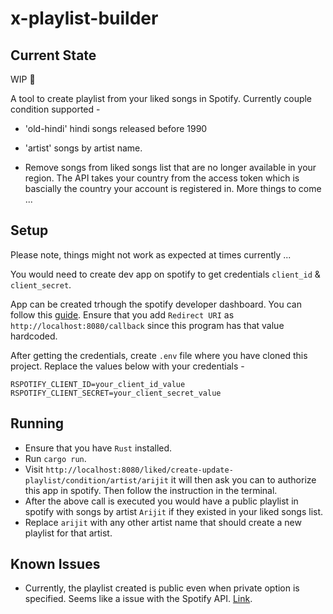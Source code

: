 # x-playlist-builder

## Current State
WIP :construction:

A tool to create playlist from your liked songs in Spotify. Currently couple condition supported -
- 'old-hindi' hindi songs released before 1990
- 'artist' songs by artist name.

- Remove songs from liked songs list that are no longer available in your region. The API takes your country from the 
access token which is bascially the country your account is registered in.
More things to come ...

## Setup

Please note, things might not work as expected at times currently ...

You would need to create dev app on spotify to get credentials `client_id` & `client_secret`.

App can be created trhough the spotify developer dashboard. You can follow this [guide](https://developer.spotify.com/documentation/general/guides/authorization/app-settings/).
Ensure that you add `Redirect URI` as `http://localhost:8080/callback` since this program has that value hardcoded.

After getting the credentials, create `.env` file where you have cloned this project. Replace the values below with your credentials -
```
RSPOTIFY_CLIENT_ID=your_client_id_value
RSPOTIFY_CLIENT_SECRET=your_client_secret_value
```

## Running

- Ensure that you have `Rust` installed. 
- Run `cargo run`.
- Visit `http://localhost:8080/liked/create-update-playlist/condition/artist/arijit` it will then ask you can to authorize this app in spotify. Then follow the instruction in the terminal.
- After the above call is executed you would have a public playlist in spotify with songs by artist `Arijit` if they existed in your liked songs list.
- Replace `arijit` with any other artist name that should create a new playlist for that artist.

## Known Issues
- Currently, the playlist created is public even when private option is specified. Seems like a issue with the Spotify API. [Link](https://community.spotify.com/t5/Spotify-for-Developers/Api-to-create-a-private-playlist-doesn-t-work/td-p/5407807).
